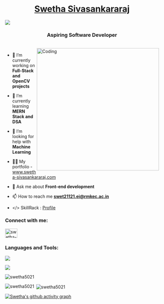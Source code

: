 <h1 align="center"><a href="http://www.swetha-sivasankararaj.com/">Swetha Sivasankararaj</a></h1> 

<img src="https://i.postimg.cc/SKG1vz8M/Beige-Black-Geometric-Technology-Linked-In-Banner.png"/>
<h3 align="center">Aspiring Software Developer</h3>
<br>  

<img align="right" alt="Coding" width="400" src="https://mir-s3-cdn-cf.behance.net/project_modules/disp/601014116770475.6068beff4640a.gif">

- 🔭 I’m currently working on **Full-Stack and OpenCV projects**

- 🌱 I’m currently learning **MERN Stack and DSA**

- 🤝 I’m looking for help with **Machine Learning**

- 👨‍💻 My portfolio - www.swetha-sivasankararaj.com

- 💬 Ask me about **Front-end development**

- 📫 How to reach me **swet21121.ei@rmkec.ac.in**

<!-- 📄 Know about my experiences : <a href="https://drive.google.com/file/d/1HWKigGgG6Z89BWqGg5N3ITaJuO49p6tc/view?usp=sharing" target="blank">Resume</a>-->
  
- </> SkillRack :  <a href="https://www.skillrack.com/faces/resume.xhtml?id=355287&key=84ec574db4a23b4bdb04ed6c60f5183f241b3d65" target="blank">Profile</a>

<h3 align="left">Connect with me:</h3>

<p align="left">
<!-- <a href="https://codepen.io/swetha-s-the-sasster" target="blank"><img align="center" src="https://raw.githubusercontent.com/rahuldkjain/github-profile-readme-generator/master/src/images/icons/Social/codepen.svg" alt="swetha-s-the-sasster" height="30" width="40" /></a> -->
<a href="https://linkedin.com/in/swetha-sivasankararaj" target="blank"><img align="center" src="https://raw.githubusercontent.com/rahuldkjain/github-profile-readme-generator/master/src/images/icons/Social/linked-in-alt.svg" alt="swetha-sivasankararaj-b8a115263" height="30" width="40" /></a>
<!-- <a href="https://www.codechef.com/users/swetha_5021" target="blank"><img align="center" src="https://cdn.jsdelivr.net/npm/simple-icons@3.1.0/icons/codechef.svg" alt="swetha_5021" height="30" width="40" /></a> -->
<!--<a href="https://www.hackerrank.com/swet21121_ei" target="blank"><img align="center" src="https://raw.githubusercontent.com/rahuldkjain/github-profile-readme-generator/master/src/images/icons/Social/hackerrank.svg" alt="swet21121_ei" height="30" width="40" /></a>
<a href="https://www.leetcode.com/swetha_sivasankararaj" target="blank"><img align="center" src="https://raw.githubusercontent.com/rahuldkjain/github-profile-readme-generator/master/src/images/icons/Social/leet-code.svg" alt="swetha_sivasankararaj" height="30" width="40" /></a> -->
</p>

<h3 align="left">Languages and Tools:</h3>
<p align="left">
  <a href="https://skillicons.dev">
    <img src="https://skillicons.dev/icons?i=git,c,java,py,cpp,html,css,js,bootstrap,react,next,tailwind" />
  </a>
</p>

<p align="left">
  <a href="https://skillicons.dev">
    <img src="https://skillicons.dev/icons?i=spring,django,php,mysql,mongo,firebase,postman,vscode,idea,atom,eclipse,github" />
  </a>
</p>

<!---<h1>
     <img src="https://camo.githubusercontent.com/3e1012ffd12fb3c5a64eb49efb221ba71e9c84bb12f64b2a230351ae5a831da3/68747470733a2f2f696d672e736869656c64732e696f2f62616467652f432d3030353939433f7374796c653d666f722d7468652d6261646765266c6f676f3d63266c6f676f436f6c6f723d7768697465"/>
    <img src="https://camo.githubusercontent.com/771cc18a712bf9edb0925a86164c34b0d803c4d9177dd4467eff7b777109c723/68747470733a2f2f696d672e736869656c64732e696f2f62616467652f4a6176612d4544384230303f7374796c653d666f722d7468652d6261646765266c6f676f3d6a617661266c6f676f436f6c6f723d7768697465"/>
     <img src="https://camo.githubusercontent.com/94be0a2e5be142925615e5821d97137a930d08fc154962ce43860f1957e6661e/68747470733a2f2f696d672e736869656c64732e696f2f62616467652f507974686f6e2d3337373641423f7374796c653d666f722d7468652d6261646765266c6f676f3d707974686f6e266c6f676f436f6c6f723d7768697465"/>
     <img src="https://camo.githubusercontent.com/d63d473e728e20a286d22bb2226a7bf45a2b9ac6c72c59c0e61e9730bfe4168c/68747470733a2f2f696d672e736869656c64732e696f2f62616467652f48544d4c352d4533344632363f7374796c653d666f722d7468652d6261646765266c6f676f3d68746d6c35266c6f676f436f6c6f723d7768697465"/>
     <img src="https://camo.githubusercontent.com/3a0f693cfa032ea4404e8e02d485599bd0d192282b921026e89d271aaa3d7565/68747470733a2f2f696d672e736869656c64732e696f2f62616467652f435353332d3135373242363f7374796c653d666f722d7468652d6261646765266c6f676f3d63737333266c6f676f436f6c6f723d7768697465"/>
     <img src="https://camo.githubusercontent.com/93c855ae825c1757f3426f05a05f4949d3b786c5b22d0edb53143a9e8f8499f6/68747470733a2f2f696d672e736869656c64732e696f2f62616467652f4a6176615363726970742d3332333333303f7374796c653d666f722d7468652d6261646765266c6f676f3d6a617661736372697074266c6f676f436f6c6f723d463744463145"/>
     <br>
     <img src="https://camo.githubusercontent.com/268ac512e333b69600eb9773a8f80b7a251f4d6149642a50a551d4798183d621/68747470733a2f2f696d672e736869656c64732e696f2f62616467652f52656163742d3230323332413f7374796c653d666f722d7468652d6261646765266c6f676f3d7265616374266c6f676f436f6c6f723d363144414642"/>
     <img src="https://camo.githubusercontent.com/b13ed67c809178963ce9d538175b02649800772be1ce0cb02da5879e5614e236/68747470733a2f2f696d672e736869656c64732e696f2f62616467652f426f6f7473747261702d3536334437433f7374796c653d666f722d7468652d6261646765266c6f676f3d626f6f747374726170266c6f676f436f6c6f723d7768697465"/>
     <img src="https://camo.githubusercontent.com/a2ef46f4aec1799b4366d5dd9e4cc60c250b9a4a1e0a4cea21bae63660b63a25/68747470733a2f2f696d672e736869656c64732e696f2f62616467652f6e6578742e6a732d3030303030303f7374796c653d666f722d7468652d6261646765266c6f676f3d6e657874646f746a73266c6f676f436f6c6f723d7768697465"/>
     <img src="https://camo.githubusercontent.com/6cf9abe9d706421df40ff4feff208a5728df2b77f9eb21f24d09df00a0d69203/68747470733a2f2f696d672e736869656c64732e696f2f62616467652f547970655363726970742d3030374143433f7374796c653d666f722d7468652d6261646765266c6f676f3d74797065736372697074266c6f676f436f6c6f723d7768697465"/>
     <br>
     <img src="https://camo.githubusercontent.com/988b23566a8e239f9717abbed64d36834115c8a8c7082a71c358e04f47f8398c/68747470733a2f2f696d672e736869656c64732e696f2f62616467652f4d7953514c2d3030303030463f7374796c653d666f722d7468652d6261646765266c6f676f3d6d7973716c266c6f676f436f6c6f723d7768697465"/>
     <img src="https://camo.githubusercontent.com/15b7da9c5e50455ef7c50a5d642afad7ab8d752e575010116727c3865beb026d/68747470733a2f2f696d672e736869656c64732e696f2f62616467652f6a51756572792d3037363941443f7374796c653d666f722d7468652d6261646765266c6f676f3d6a7175657279266c6f676f436f6c6f723d7768697465"/>
     <img src="https://camo.githubusercontent.com/72e92f69f36703548704a9eeda2a9889c2756b5e08f01a9aec6e658c148d014e/68747470733a2f2f696d672e736869656c64732e696f2f62616467652f4d6f6e676f44422d3445413934423f7374796c653d666f722d7468652d6261646765266c6f676f3d6d6f6e676f6462266c6f676f436f6c6f723d7768697465"/>
     <br>
     <img src="https://camo.githubusercontent.com/4d74b36962a1b06aed5f035f2f95f131059b2b551c7e6d81630f7df7831b9f80/68747470733a2f2f696d672e736869656c64732e696f2f62616467652f446a616e676f2d3039324532303f7374796c653d666f722d7468652d6261646765266c6f676f3d646a616e676f266c6f676f436f6c6f723d7768697465"/> 
     <img src="https://camo.githubusercontent.com/a65fcdf7030d79c00f4c3d8bab84de39107f5777fca4d12f0cb64440015183fe/68747470733a2f2f696d672e736869656c64732e696f2f62616467652f66697265626173652d2532333033394245352e7376673f7374796c653d666f722d7468652d6261646765266c6f676f3d6669726562617365"/>
     <br>
     <img src="https://camo.githubusercontent.com/bd2bd127c104ba5c98bb12c70801b075aee1f040009089510f69554300e7ff41/68747470733a2f2f696d672e736869656c64732e696f2f62616467652f4769742d4630353033323f7374796c653d666f722d7468652d6261646765266c6f676f3d676974266c6f676f436f6c6f723d7768697465"/>
</h1>-->

<p align="left"> <img src="https://komarev.com/ghpvc/?username=swetha5021&label=Profile%20views&color=0e75b6&style=flat" alt="swetha5021" /> </p>
<p><img align="left" src="https://github-readme-stats.vercel.app/api/top-langs?username=swetha5021&show_icons=true&locale=en&layout=compact&theme=blue-green" alt="swetha5021" /></p>

<p>&nbsp;<img align="center" src="https://github-readme-stats.vercel.app/api?username=swetha5021&show_icons=true&locale=en&theme=blue-green" alt="swetha5021" /></p>

[![Swetha's github activity graph](https://github-readme-activity-graph.vercel.app/graph?username=Swetha5021&bg_color=000000&title_color=538cc6&line=00cc00&point=538cc6&theme=github-compact)](https://github.com/Swetha5021/github-readme-activity-graph)

<!--<p>&nbsp;<img align="center" src="https://github-readme-stats.vercel.app/api?username=swetha5021&show_icons=true&locale=en&theme=blue-green" alt="swetha5021" /></p>-->
<!--![Swetha's GitHub stats](https://github-readme-stats.vercel.app/api?username=Swetha5021&show_icons=true&theme=blue-green)-->

<!--<p><img align="left" src="https://github-readme-streak-stats.herokuapp.com/?user=swetha5021&" alt="swetha5021" /></p>-->

<!--<a href="https://git.io/streak-stats"><img src="https://github-readme-streak-stats.herokuapp.com?user=Swetha5021&theme=blue-green" alt="GitHub Streak" /></a>-->


